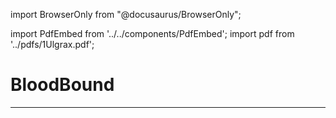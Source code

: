 import BrowserOnly from "@docusaurus/BrowserOnly";

import PdfEmbed from '../../components/PdfEmbed';
import pdf from '../pdfs/1Ulgrax.pdf';


# BloodBound 
---

<PdfEmbed src={pdf} />